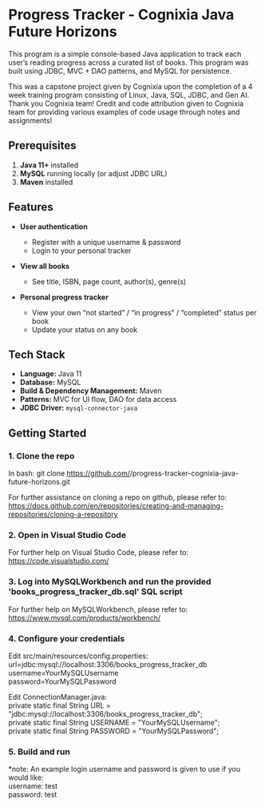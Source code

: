 # Progress Tracker - Cognixia Java Future Horizons

This program is a simple console-based Java application to track each user’s reading progress across a curated list of books. This program was built using JDBC, MVC + DAO patterns, and MySQL for persistence.

This was a capstone project given by Cognixia upon the completion of a 4 week training program consisting of Linux, Java, SQL, JDBC, and Gen AI. Thank you Cognixia team!
Credit and code attribution given to Cognixia team for providing various examples of code usage through notes and assignments!



## Prerequisites

1. **Java 11+** installed  
2. **MySQL** running locally (or adjust JDBC URL)  
3. **Maven** installed  



## Features

- **User authentication**  
  - Register with a unique username & password  
  - Login to your personal tracker  

- **View all books**  
  - See title, ISBN, page count, author(s), genre(s)  

- **Personal progress tracker**  
  - View your own “not started” / “in progress” / “completed” status per book  
  - Update your status on any book
 


## Tech Stack

- **Language:** Java 11  
- **Database:** MySQL
- **Build & Dependency Management:** Maven  
- **Patterns:** MVC for UI flow, DAO for data access  
- **JDBC Driver:** `mysql-connector-java`  



## Getting Started

### 1. Clone the repo

In bash:
git clone https://github.com/<your-username>/progress-tracker-cognixia-java-future-horizons.git

For further assistance on cloning a repo on github, please refer to: https://docs.github.com/en/repositories/creating-and-managing-repositories/cloning-a-repository

### 2. Open in Visual Studio Code

For further help on Visual Studio Code, please refer to: https://code.visualstudio.com/

### 3. Log into MySQLWorkbench and run the provided 'books_progress_tracker_db.sql' SQL script

For further help on MySQLWorkbench, please refer to: https://www.mysql.com/products/workbench/

### 4. Configure your credentials

Edit src/main/resources/config.properties:
<br>url=jdbc:mysql://localhost:3306/books_progress_tracker_db
<br>username=YourMySQLUsername
<br>password=YourMySQLPassword

Edit ConnectionManager.java:
<br>private static final String URL = "jdbc:mysql://localhost:3306/books_progress_tracker_db";
<br>private static final String USERNAME = "YourMySQLUsername";
<br>private static final String PASSWORD = "YourMySQLPassword";

### 5. Build and run

*note: An example login username and password is given to use if you would like:
      <br> username: test
      <br> password: test
